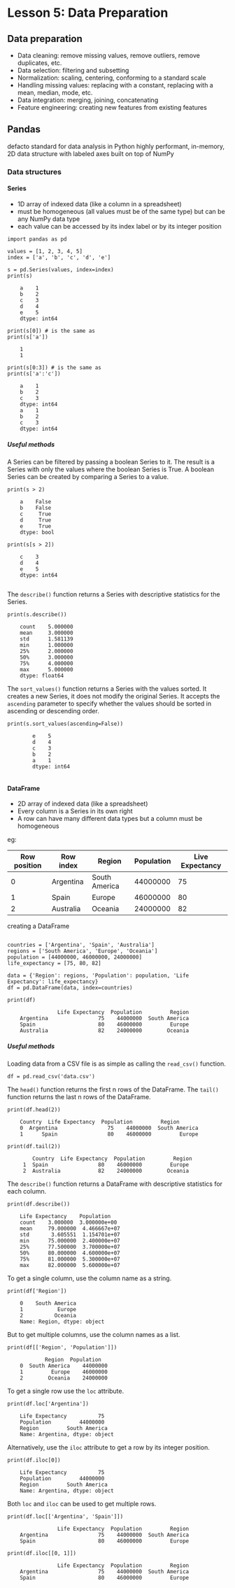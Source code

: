 # Lesson 5: Data Preparation

## Data preparation

- Data cleaning: remove missing values, remove outliers, remove duplicates, etc.
- Data selection: filtering and subsetting
- Normalization: scaling, centering, conforming to a standard scale
- Handling missing values: replacing with a constant, replacing with a mean, median, mode, etc.
- Data integration: merging, joining, concatenating
- Feature engineering: creating new features from existing features

## Pandas

defacto standard for data analysis in Python
highly performant, in-memory, 2D data structure with labeled axes
built on top of NumPy

### Data structures

#### Series

- 1D array of indexed data (like a column in a spreadsheet)
- must be homogeneous (all values must be of the same type) but can be any NumPy data type
- each value can be accessed by its index label or by its integer position

```IPython
import pandas as pd

values = [1, 2, 3, 4, 5]
index = ['a', 'b', 'c', 'd', 'e']

s = pd.Series(values, index=index)
print(s)

    a    1
    b    2
    c    3
    d    4
    e    5
    dtype: int64

print(s[0]) # is the same as
print(s['a'])

    1
    1

print(s[0:3]) # is the same as
print(s['a':'c'])

    a    1
    b    2
    c    3
    dtype: int64
    a    1
    b    2
    c    3
    dtype: int64

```

##### Useful methods

A Series can be filtered by passing a boolean Series to it.
The result is a Series with only the values where the boolean Series is True.
A boolean Series can be created by comparing a Series to a value.

```IPython
print(s > 2)

    a    False
    b    False
    c     True
    d     True
    e     True
    dtype: bool

print(s[s > 2])
    
    c    3
    d    4
    e    5
    dtype: int64
    
```

The `describe()` function returns a Series with descriptive statistics for the Series.

```IPython
print(s.describe())

    count    5.000000
    mean     3.000000
    std      1.581139
    min      1.000000
    25%      2.000000
    50%      3.000000
    75%      4.000000
    max      5.000000
    dtype: float64

```

The `sort_values()` function returns a Series with the values sorted.
It creates a new Series, it does not modify the original Series.
It accepts the `ascending` parameter to specify whether the values should be sorted in ascending or descending order.

```IPython
print(s.sort_values(ascending=False))
    
        e    5
        d    4
        c    3
        b    2
        a    1
        dtype: int64
    
```

#### DataFrame

- 2D array of indexed data (like a spreadsheet)
- Every column is a Series in its own right
- A row can have many different data types but a column must be homogeneous

eg:

|Row position| Row index | Region | Population |Live Expectancy|
|------------|-----------|--------|------------|---------------|
|0           |Argentina  |South America        | 44000000|   75|
|1           |Spain      |Europe  | 46000000| 80|
|2           |Australia |Oceania | 24000000| 82|

creating a DataFrame

```IPython

countries = ['Argentina', 'Spain', 'Australia']
regions = ['South America', 'Europe', 'Oceania']
population = [44000000, 46000000, 24000000]
life_expectancy = [75, 80, 82]

data = {'Region': regions, 'Population': population, 'Life Expectancy': life_expectancy}
df = pd.DataFrame(data, index=countries)

print(df)

                Life Expectancy  Population         Region
    Argentina                75    44000000  South America
    Spain                    80    46000000         Europe
    Australia                82    24000000        Oceania

```

##### Useful methods

Loading data from a CSV file is as simple as calling the `read_csv()` function.

```IPython
df = pd.read_csv('data.csv')

```

The `head()` function returns the first n rows of the DataFrame.
The `tail()` function returns the last n rows of the DataFrame.

```IPython
print(df.head(2))

    Country  Life Expectancy  Population         Region
    0  Argentina                75    44000000  South America
    1      Spain                80    46000000         Europe

print(df.tail(2))
    
        Country  Life Expectancy  Population         Region
     1  Spain                80    46000000         Europe
     2  Australia            82    24000000        Oceania

```

The `describe()` function returns a DataFrame with descriptive statistics for each column.

```IPython
print(df.describe())

    Life Expectancy    Population
    count    3.000000  3.000000e+00
    mean     79.000000  4.466667e+07
    std       3.605551  1.154701e+07
    min      75.000000  2.400000e+07
    25%      77.500000  3.700000e+07
    50%      80.000000  4.600000e+07
    75%      81.000000  5.300000e+07
    max      82.000000  5.600000e+07

```

To get a single column, use the column name as a string.

```IPython
print(df['Region'])

    0    South America
    1           Europe
    2          Oceania
    Name: Region, dtype: object

```

But to get multiple columns, use the column names as a list.

```IPython
print(df[['Region', 'Population']])

            Region  Population
    0  South America    44000000
    1         Europe    46000000
    2        Oceania    24000000

```

To get a single row use the `loc` attribute.

```IPython
print(df.loc['Argentina'])

    Life Expectancy          75
    Population         44000000
    Region         South America
    Name: Argentina, dtype: object

```

Alternatively, use the `iloc` attribute to get a row by its integer position.

```IPython
print(df.iloc[0])

    Life Expectancy          75
    Population         44000000
    Region         South America
    Name: Argentina, dtype: object

```

Both `loc` and `iloc` can be used to get multiple rows.

```IPython
print(df.loc[['Argentina', 'Spain']])

                Life Expectancy  Population         Region
    Argentina                75    44000000  South America
    Spain                    80    46000000         Europe

print(df.iloc[[0, 1]])

                Life Expectancy  Population         Region
    Argentina                75    44000000  South America
    Spain                    80    46000000         Europe
```